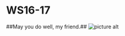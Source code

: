 # WS16-17
##May you do well, my friend.##
![picture alt](https://i.kinja-img.com/gawker-media/image/upload/190copifljal2jpg.jpg)
